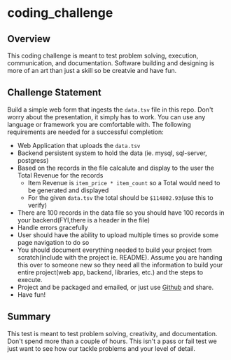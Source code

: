 # coding_challenge

## Overview
This coding challenge is meant to test problem solving, execution, communication, and documentation.  Software building and designing is more of an art than just a skill so be creatvie and have fun.




## Challenge Statement
Build a simple web form that ingests the `data.tsv` file in this repo.  Don't worry about the presentation, it simply has to work.  You can use any language or framework you are comfortable with.  The following requirements are needed for a successful completion:


- Web Application that uploads the `data.tsv`
- Backend persistent system to hold the data (ie. mysql, sql-server, postgress)
- Based on the records in the file calcalute and display to the user the Total Revenue for the records
  - Item Revenue is `item_price * item_count` so a Total would need to be generated and displayed
  - For the given `data.tsv` the total should be `$114802.93`(use this to verify)
- There are 100 records in the data file so you should have 100 records in your backend(FYI,there is a header in the file)
- Handle errors gracefully
- User should have the ability to upload multiple times so provide some page navigation to do so
- You should document everything needed to build your project from scratch(include with the project ie. README).  Assume you are handing this over to someone new so they need all the information to build your entire project(web app, backend, libraries, etc.) and the steps to execute.
- Project and be packaged and emailed, or just use [Github](https://github.com) and share.
- Have fun!




## Summary
This test is meant to test problem solving, creativity, and documentation.  Don't spend more than a couple of hours.  This isn't a pass or fail test we just want to see how our tackle problems and your level of detail.
